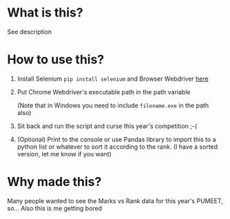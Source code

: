 # What is this?
See description

# How to use this?
1. Install Selenium ``pip install selenium`` and Browser Webdriver [here](https://www.selenium.dev/documentation/webdriver/getting_started/install_drivers/) 

2. Put Chrome Webdriver's executable path in the path variable

    (Note that in Windows you need to include ``filename.exe`` in the path also)

3. Sit back and run the script and curse this year's competition ;-(
4. (Optional) Print to the console or use Pandas library to import this to a python list or whatever to sort it according to the rank.
(I have a sorted version, let me know if you want)

# Why made this?
Many people wanted to see the Marks vs Rank data for this year's PUMEET, so...
Also this is me getting bored

